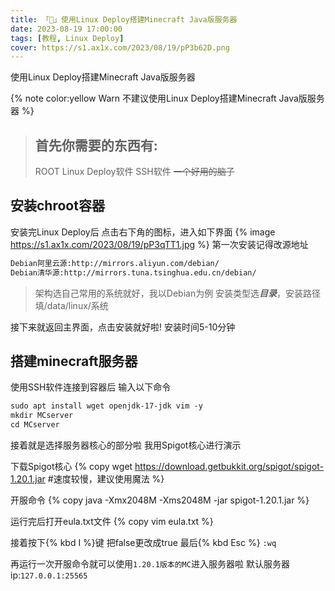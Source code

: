 ```yaml
---
title: 「📱」使用Linux Deploy搭建Minecraft Java版服务器
date: 2023-08-19 17:00:00
tags: [教程, Linux Deploy]
cover: https://s1.ax1x.com/2023/08/19/pP3b62D.png
---
```


使用Linux Deploy搭建Minecraft Java版服务器

<!-- more -->

{% note color:yellow Warn 不建议使用Linux Deploy搭建Minecraft Java版服务器 %}

>## 首先你需要的东西有:
>
>ROOT
>Linux Deploy软件
>SSH软件
>~~一个好用的脑子~~

## 安装chroot容器
安装完Linux Deploy后
点击右下角的图标，进入如下界面
{% image https://s1.ax1x.com/2023/08/19/pP3qTT1.jpg %}
第一次安装记得改源地址
``` HTML
Debian阿里云源:http://mirrors.aliyun.com/debian/
Debian清华源:http://mirrors.tuna.tsinghua.edu.cn/debian/
```
>架构选自己常用的系统就好，我以Debian为例
>安装类型选***目录***，安装路径填/data/linux/系统

接下来就返回主界面，点击安装就好啦! 安装时间5-10分钟

## 搭建minecraft服务器
使用SSH软件连接到容器后
输入以下命令
``` HTML
sudo apt install wget openjdk-17-jdk vim -y
mkdir MCserver
cd MCserver
```
接着就是选择服务器核心的部分啦
我用Spigot核心进行演示

下载Spigot核心
{% copy wget https://download.getbukkit.org/spigot/spigot-1.20.1.jar #速度较慢，建议使用魔法 %}

开服命令
{% copy java -Xmx2048M -Xms2048M -jar spigot-1.20.1.jar %}

运行完后打开eula.txt文件
{% copy vim eula.txt %}

接着按下{% kbd I %}键
把false更改成true
最后{% kbd Esc %} ```:wq```

再运行一次开服命令就可以使用```1.20.1版本的MC```进入服务器啦
默认服务器ip:```127.0.0.1:25565```
